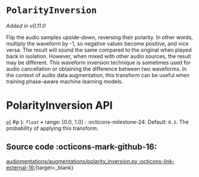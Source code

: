 # `PolarityInversion`

_Added in v0.11.0_

Flip the audio samples upside-down, reversing their polarity. In other words, multiply the
waveform by -1, so negative values become positive, and vice versa. The result will sound
the same compared to the original when played back in isolation. However, when mixed with
other audio sources, the result may be different. This waveform inversion technique
is sometimes used for audio cancellation or obtaining the difference between two waveforms.
In the context of audio data augmentation, this transform can be useful when
training phase-aware machine learning models.

# PolarityInversion API

[`p`](#p){ #p }: `float` • range: [0.0, 1.0]
:   :octicons-milestone-24: Default: `0.5`. The probability of applying this transform.

## Source code :octicons-mark-github-16:

[audiomentations/augmentations/polarity_inversion.py :octicons-link-external-16:](https://github.com/iver56/audiomentations/blob/main/audiomentations/augmentations/polarity_inversion.py){target=_blank}
